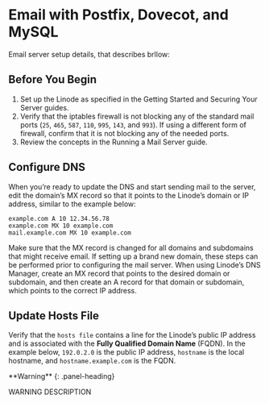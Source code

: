 # Email with Postfix, Dovecot, and MySQL
Email server setup details, that describes brllow:  

## Before You Begin
1. Set up the Linode as specified in the Getting Started and Securing Your Server guides.  
2. Verify that the iptables firewall is not blocking any of the standard mail ports (`25`, `465`, `587`, `110`, `995`, `143`, and `993`). If using a different form of firewall, confirm that it is not blocking any of the needed ports.  
3. Review the concepts in the Running a Mail Server guide.  

## Configure DNS
When you’re ready to update the DNS and start sending mail to the server, edit the domain’s MX record so that it points to the Linode’s domain or IP address, similar to the example below:  
~~~
example.com A 10 12.34.56.78  
example.com MX 10 example.com  
mail.example.com MX 10 example.com  
~~~
Make sure that the MX record is changed for all domains and subdomains that might receive email. If setting up a brand new domain, these steps can be performed prior to configuring the mail server. When using Linode’s DNS Manager, create an MX record that points to the desired domain or subdomain, and then create an A record for that domain or subdomain, which points to the correct IP address.  
## Update Hosts File
Verify that the `hosts file` contains a line for the Linode’s public IP address and is associated with the **Fully Qualified Domain Name** (FQDN). In the example below, `192.0.2.0` is the public IP address, `hostname` is the local hostname, and `hostname.example.com` is the FQDN.  


<div class="panel panel-warning">
**Warning**
{: .panel-heading}
<div class="panel-body">

WARNING DESCRIPTION

</div>
</div>
